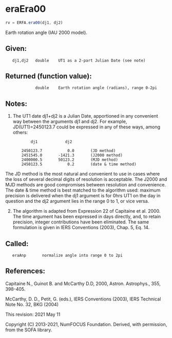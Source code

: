 # eraEra00

```js
rv = ERFA.era00(dj1, dj2)
```

Earth rotation angle (IAU 2000 model).

## Given:
```
   dj1,dj2   double    UT1 as a 2-part Julian Date (see note)
```

## Returned (function value):
```
             double    Earth rotation angle (radians), range 0-2pi
```

## Notes:

1) The UT1 date dj1+dj2 is a Julian Date, apportioned in any
   convenient way between the arguments dj1 and dj2.  For example,
   JD(UT1)=2450123.7 could be expressed in any of these ways,
   among others:

```
           dj1            dj2

       2450123.7           0.0       (JD method)
       2451545.0       -1421.3       (J2000 method)
       2400000.5       50123.2       (MJD method)
       2450123.5           0.2       (date & time method)
```

   The JD method is the most natural and convenient to use in
   cases where the loss of several decimal digits of resolution
   is acceptable.  The J2000 and MJD methods are good compromises
   between resolution and convenience.  The date & time method is
   best matched to the algorithm used:  maximum precision is
   delivered when the dj1 argument is for 0hrs UT1 on the day in
   question and the dj2 argument lies in the range 0 to 1, or vice
   versa.

2) The algorithm is adapted from Expression 22 of Capitaine et al.
   2000.  The time argument has been expressed in days directly,
   and, to retain precision, integer contributions have been
   eliminated.  The same formulation is given in IERS Conventions
   (2003), Chap. 5, Eq. 14.

## Called:
```
   eraAnp       normalize angle into range 0 to 2pi
```

## References:

   Capitaine N., Guinot B. and McCarthy D.D, 2000, Astron.
   Astrophys., 355, 398-405.

   McCarthy, D. D., Petit, G. (eds.), IERS Conventions (2003),
   IERS Technical Note No. 32, BKG (2004)

This revision:  2021 May 11

Copyright (C) 2013-2021, NumFOCUS Foundation.
Derived, with permission, from the SOFA library.

